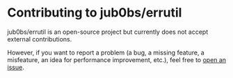 # Contributing to jub0bs/errutil

jub0bs/errutil is an open-source project
but currently does not accept external contributions.

However, if you want to report a problem (a bug, a missing feature,
a misfeature, an idea for performance improvement, etc.),
feel free to [open an issue](https://github.com/jub0bs/errutil/issues/new).